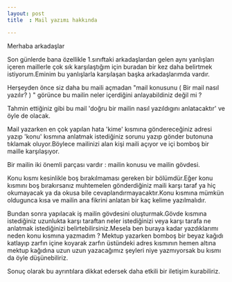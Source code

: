 ```yaml
---
layout: post
title  : Mail yazımı hakkında

---
```


Merhaba arkadaşlar 

Son günlerde bana özellikle 1.sınıftaki arkadaşlardan gelen aynı yanlışları
içeren maillerle çok sık karşılaştığım için buradan bir kez daha belirtmek
istiyorum.Eminim bu yanlışlarla karşılaşan başka arkadaşlarımda vardır.

Herşeyden önce siz daha bu maili açmadan "mail konusunu ( Bir mail nasıl
yazılır? ) " görünce bu mailin neler içerdiğini anlayabildiniz değil mi ? 

Tahmin ettiğiniz gibi bu mail 'doğru bir mailin nasıl yazıldıgını anlatacaktır'
ve öyle de olacak.


Mail yazarken en çok yapılan hata 'kime' kısmına göndereceğiniz adresi yazıp
'konu' kısmına anlatmak istediğiniz sorunu yazıp gönder butonuna tıklamak
oluyor.Böylece mailinizi alan kişi maili açıyor ve içi bomboş bir maille
karşılaşıyor.

Bir mailin iki önemli parçası vardır : mailin konusu ve mailin gövdesi.

Konu kısmı kesinlikle boş bırakılmaması gereken bir bölümdür.Eğer konu kısmını
boş bırakırsanız muhtemelen gönderdiğiniz maili karşı taraf ya hiç okumayacak ya
da okusa bile cevaplandırmayacaktır.Konu kısmına mümkün oldugunca kısa ve mailin
ana fikrini anlatan bir kaç kelime yazılmalıdır.

Bundan sonra yapılacak iş mailin gövdesini oluşturmak.Gövde kısmına istediğiniz
uzunlukta karşı taraftan neler istediğinizi veya karşı tarafa ne anlatmak
istediğinizi belirtebilirsiniz.Mesela ben buraya kadar yazdıklarımı neden konu
kısmına yazmadım ? Mektup yazarken bomboş bir beyaz kağıdı katlayıp zarfın içine
koyarak zarfın üstündeki adres kısmının hemen altına mektup kağıdına uzun uzun
yazacağımız şeyleri niye yazmıyorsak bu kısmı da öyle düşünebiliriz.

Sonuç olarak bu ayrıntılara dikkat edersek daha etkili bir iletişim kurabiliriz.
